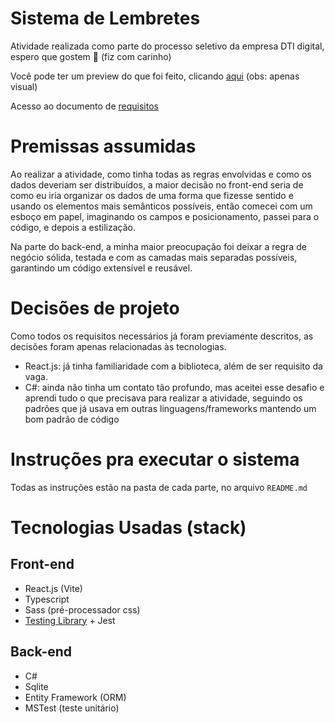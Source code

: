 # Sistema de Lembretes
Atividade realizada como parte do processo seletivo da empresa DTI digital, espero que gostem 💓 (fiz com carinho)

Você pode ter um preview do que foi feito, clicando [aqui](https://dti-lembretes.vercel.app/) (obs: apenas visual)

Acesso ao documento de [requisitos](https://communication-assets.gupy.io/production/companies/36469/emails/1707343109117/communication-assets-025cd070-c604-11ee-ab61-e34adf9101b6/1.0_-_teste_dti_-_dev_estgio_c_e_react.pdf)

# Premissas assumidas
Ao realizar a atividade, como tinha todas as regras envolvidas e como os dados deveriam ser distribuídos, a maior decisão no front-end seria de como eu iria organizar os dados de uma forma que fizesse sentido e usando os elementos mais semânticos possíveis, então comecei com um esboço em papel, imaginando os campos e posicionamento, passei para o código, e depois a estilização.

Na parte do back-end, a minha maior preocupação foi deixar a regra de negócio sólida, testada e com as camadas mais separadas possíveis, garantindo um código extensível e reusável. 

# Decisões de projeto
Como todos os requisitos necessários já foram previamente descritos, as decisões foram apenas relacionadas às tecnologias.
- React.js: já tinha familiaridade com a biblioteca, além de ser requisito da vaga.
- C#: ainda não tinha um contato tão profundo, mas aceitei esse desafio e aprendi tudo o que precisava para realizar a atividade, seguindo os padrões que já usava em outras linguagens/frameworks mantendo um bom padrão de código

# Instruções pra executar o sistema
Todas as instruções estão na pasta de cada parte, no arquivo `README.md`

# Tecnologias Usadas (stack)
## Front-end
- React.js (Vite)
- Typescript
- Sass (pré-processador css)
- [Testing Library](https://testing-library.com/) + Jest

## Back-end
- C#
- Sqlite
- Entity Framework (ORM)
- MSTest (teste unitário)
